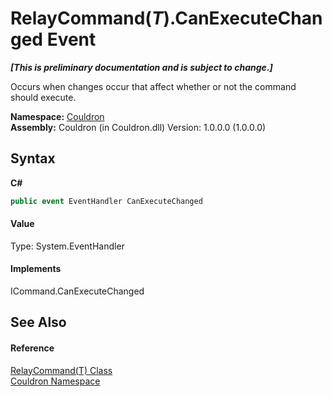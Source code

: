 # RelayCommand(*T*).CanExecuteChanged Event
 _**\[This is preliminary documentation and is subject to change.\]**_

Occurs when changes occur that affect whether or not the command should execute.

**Namespace:**&nbsp;<a href="N_Couldron">Couldron</a><br />**Assembly:**&nbsp;Couldron (in Couldron.dll) Version: 1.0.0.0 (1.0.0.0)

## Syntax

**C#**<br />
``` C#
public event EventHandler CanExecuteChanged
```


#### Value
Type: System.EventHandler

#### Implements
ICommand.CanExecuteChanged<br />

## See Also


#### Reference
<a href="T_Couldron_RelayCommand_1">RelayCommand(T) Class</a><br /><a href="N_Couldron">Couldron Namespace</a><br />